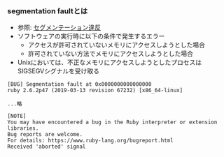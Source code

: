 ### segmentation faultとは
- 参照: [セグメンテーション違反](https://ja.wikipedia.org/wiki/%E3%82%BB%E3%82%B0%E3%83%A1%E3%83%B3%E3%83%86%E3%83%BC%E3%82%B7%E3%83%A7%E3%83%B3%E9%81%95%E5%8F%8D)
- ソフトウェアの実行時に以下の条件で発生するエラー
  - アクセスが許可されていないメモリにアクセスしようとした場合
  - 許可されていない方法でメモリにアクセスしようとした場合
- Unixにおいては、不正なメモリにアクセスしようとしたプロセスはSIGSEGVシグナルを受け取る
```
[BUG] Segmentation fault at 0x0000000000000000
ruby 2.6.2p47 (2019-03-13 revision 67232) [x86_64-linux]

...略

[NOTE]
You may have encountered a bug in the Ruby interpreter or extension libraries.
Bug reports are welcome.
For details: https://www.ruby-lang.org/bugreport.html
Received 'aborted' signal
```
